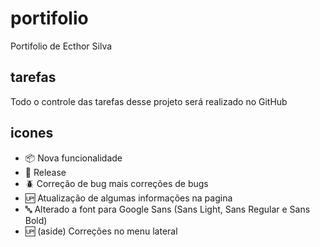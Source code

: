 # portifolio

Portifolio de Ecthor Silva

## tarefas

Todo o controle das tarefas desse projeto será realizado no GitHub

## icones

- :package: Nova funcionalidade
- :checkered_flag: Release
- :beetle: Correção de bug mais correções de bugs
- :up: Atualização de algumas informações na pagina
- :abc: Alterado a font para Google Sans (Sans Light, Sans Regular e Sans Bold)
- :up: (aside) Correções no menu lateral